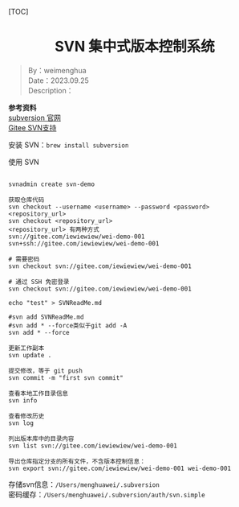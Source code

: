 [TOC]

<h1 align="center">SVN 集中式版本控制系统</h1>

> By：weimenghua  
> Date：2023.09.25  
> Description：

**参考资料**  
[subversion 官网](https://subversion.apache.org/)  
[Gitee SVN支持](https://help.gitee.com/enterprise/code-manage/%E4%BB%A3%E7%A0%81%E6%89%98%E7%AE%A1/%E4%BB%A3%E7%A0%81%E4%BB%93%E5%BA%93/Gitee%20SVN%E6%94%AF%E6%8C%81)



安装 SVN：`brew install subversion`

使用 SVN
```

svnadmin create svn-demo

获取仓库代码
svn checkout --username <username> --password <password> <repository_url>
svn checkout <repository_url>
<repository_url> 有两种方式
svn://gitee.com/iewiewiew/wei-demo-001
svn+ssh://gitee.com/iewiewiew/wei-demo-001

# 需要密码
svn checkout svn://gitee.com/iewiewiew/wei-demo-001

# 通过 SSH 免密登录
svn checkout svn://gitee.com/iewiewiew/wei-demo-001

echo "test" > SVNReadMe.md

#svn add SVNReadMe.md
#svn add * --force类似于git add -A
svn add * --force

更新工作副本
svn update .

提交修改，等于 git push
svn commit -m "first svn commit"

查看本地工作目录信息
svn info

查看修改历史
svn log

列出版本库中的目录内容
svn list svn://gitee.com/iewiewiew/wei-demo-001

导出仓库指定分支的所有文件，不含版本控制信息：
svn export svn://gitee.com/iewiewiew/wei-demo-001 wei-demo-001
```

存储svn信息：`/Users/menghuawei/.subversion`  
密码缓存：`/Users/menghuawei/.subversion/auth/svn.simple`
